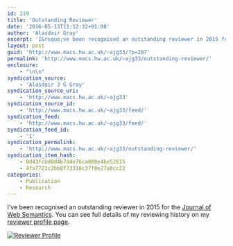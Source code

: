 ```yaml
---
id: 219
title: 'Outstanding Reviewer'
date: '2016-05-13T11:12:32+01:00'
author: 'Alasdair Gray'
excerpt: 'I&rsquo;ve been recognised an outstanding reviewer in 2015 for the Journal of Web Semantics. You can see full details of my reviewing history on my reviewer profile page.'
layout: post
guid: 'http://www.macs.hw.ac.uk/~ajg33/?p=287'
permalink: 'http://www.macs.hw.ac.uk/~ajg33/outstanding-reviewer/'
enclosure:
    - "\n\n"
syndication_source:
    - 'Alasdair J G Gray'
syndication_source_uri:
    - 'http://www.macs.hw.ac.uk/~ajg33'
syndication_source_id:
    - 'http://www.macs.hw.ac.uk/~ajg33/feed/'
syndication_feed:
    - 'http://www.macs.hw.ac.uk/~ajg33/feed/'
syndication_feed_id:
    - '1'
syndication_permalink:
    - 'http://www.macs.hw.ac.uk/~ajg33/outstanding-reviewer/'
syndication_item_hash:
    - 0d43fcbd0d4b7d4e76ca008e4be52615
    - 4fa7721c2bb8f73316c37f0e27a8cc22
categories:
    - Publication
    - Research
---
```


I’ve been recognised an outstanding reviewer in 2015 for the [Journal of Web Semantics](http://www.journals.elsevier.com/journal-of-web-semantics/). You can see full details of my reviewing history on my [reviewer profile page](http://www.reviewerpage.com/Alasdair-J-G-Gray).

[![Reviewer Profile](http://www.macs.hw.ac.uk/~ajg33/wp-content/uploads/2016/05/Screen-Shot-2016-05-13-at-12.11.11-300x201.png)](http://www.macs.hw.ac.uk/~ajg33/wp-content/uploads/2016/05/Screen-Shot-2016-05-13-at-12.11.11.png)